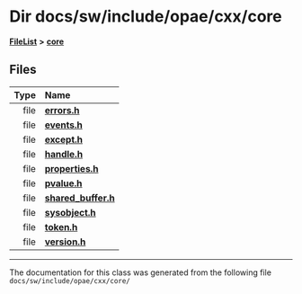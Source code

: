 
# Dir docs/sw/include/opae/cxx/core



[**FileList**](files.md) **>** [**core**](dir_23b1b9d7ef54caa3fa7bb54d9bc2d47a.md)











## Files

| Type | Name |
| ---: | :--- |
| file | [**errors.h**](errors_8h.md) <br> |
| file | [**events.h**](events_8h.md) <br> |
| file | [**except.h**](except_8h.md) <br> |
| file | [**handle.h**](handle_8h.md) <br> |
| file | [**properties.h**](cxx_2core_2properties_8h.md) <br> |
| file | [**pvalue.h**](pvalue_8h.md) <br> |
| file | [**shared\_buffer.h**](shared__buffer_8h.md) <br> |
| file | [**sysobject.h**](cxx_2core_2sysobject_8h.md) <br> |
| file | [**token.h**](token_8h.md) <br> |
| file | [**version.h**](cxx_2core_2version_8h.md) <br> |


















------------------------------
The documentation for this class was generated from the following file `docs/sw/include/opae/cxx/core/`